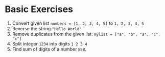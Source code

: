 # Basic Exercises

1. Convert given list `numbers = [1, 2, 3, 4, 5]` to `1, 2, 3, 4, 5`
2. Reverse the string `"Hello World"`
3. Remove duplicates from the given list: `mylist = ["a", "b", "a", "c", "c"]`
4. Split integer `1234` into digits `1 2 3 4`
5. Find sum of digits of a number `888`.

